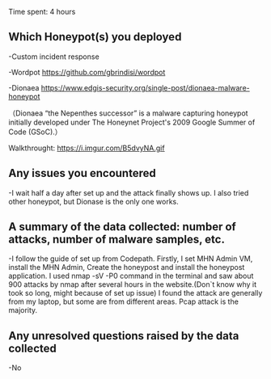 Time spent: 4 hours

## Which Honeypot(s) you deployed

-Custom incident response 

-Wordpot 
https://github.com/gbrindisi/wordpot

-Dionaea
https://www.edgis-security.org/single-post/dionaea-malware-honeypot

（Dionaea “the Nepenthes successor” is a malware capturing honeypot initially developed under The Honeynet Project's 2009 Google Summer of Code (GSoC).）

Walkthrought: https://i.imgur.com/B5dvyNA.gif

## Any issues you encountered

-I wait half a day after set up and the attack finally shows up. I also tried other honeypot, but Dionase is the only one works.

## A summary of the data collected: number of attacks, number of malware samples, etc.

-I follow the guide of set up from Codepath. Firstly, I set MHN Admin VM, install the MHN Admin, Create the honeypost and install the honeypost application. I used nmap -sV -P0 command in the terminal and saw about 900 attacks by nmap after several hours in the website.(Don`t know why it took so long, might because of set up issue) I found the attack are generally from my laptop, but some are from different areas. Pcap attack is the majority.

## Any unresolved questions raised by the data collected

-No
